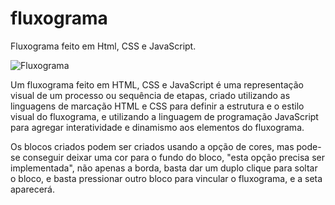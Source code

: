 # fluxograma
Fluxograma feito em Html, CSS e JavaScript.

![Fluxograma](https://github.com/Adriano-Pina/fluxograma/assets/98466588/b16144d9-54d1-4b81-abf5-4f4a08d7bc5d)

Um fluxograma feito em HTML, CSS e JavaScript é uma representação visual de um processo ou sequência de etapas, criado utilizando as linguagens de marcação HTML e CSS para definir a estrutura e o estilo visual do fluxograma, e utilizando a linguagem de programação JavaScript para agregar interatividade e dinamismo aos elementos do fluxograma.

Os blocos criados podem ser criados usando a opção de cores, mas pode-se conseguir deixar uma cor para o fundo do bloco, "esta opção precisa ser implementada", não apenas a borda, basta dar um duplo clique para soltar o bloco, e basta pressionar outro bloco para vincular o fluxograma, e a seta aparecerá.
